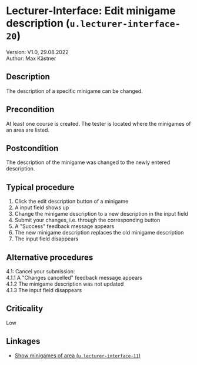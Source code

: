 # Lecturer-Interface: Edit minigame description (`u.lecturer-interface-20`)


Version: V1.0, 29.08.2022 \
Author: Max Kästner

## Description

The description of a specific minigame can be changed.

## Precondition

At least one course is created. The tester is located where the minigames of an area are listed.

## Postcondition

The description of the minigame was changed to the newly entered description.

## Typical procedure

1. Click the edit description button of a minigame
2. A input field shows up
3. Change the minigame description to a new description in the input field
4. Submit your changes, i.e. through the corresponding button
5. A "Success" feedback message appears
6. The new minigame description replaces the old minigame description
7. The input field disappears

## Alternative procedures

4.1: Cancel your submission: \
    4.1.1 A "Changes cancelled" feedback message appears \
    4.1.2 The minigame description was not updated \
    4.1.3 The input field disappears 

## Criticality

Low

## Linkages

- [Show minigames of area (`u.lecturer-interface-11`)](u-lecturer-interface-11-show-minigames-of-area.md)
